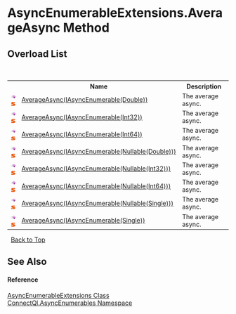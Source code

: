 # AsyncEnumerableExtensions.AverageAsync Method 
 


## Overload List
&nbsp;<table><tr><th></th><th>Name</th><th>Description</th></tr><tr><td>![Public method](media/pubmethod.gif "Public method")![Static member](media/static.gif "Static member")</td><td><a href="M_ConnectQl_AsyncEnumerables_AsyncEnumerableExtensions_AverageAsync">AverageAsync(IAsyncEnumerable(Double))</a></td><td>
The average async.</td></tr><tr><td>![Public method](media/pubmethod.gif "Public method")![Static member](media/static.gif "Static member")</td><td><a href="M_ConnectQl_AsyncEnumerables_AsyncEnumerableExtensions_AverageAsync_1">AverageAsync(IAsyncEnumerable(Int32))</a></td><td>
The average async.</td></tr><tr><td>![Public method](media/pubmethod.gif "Public method")![Static member](media/static.gif "Static member")</td><td><a href="M_ConnectQl_AsyncEnumerables_AsyncEnumerableExtensions_AverageAsync_2">AverageAsync(IAsyncEnumerable(Int64))</a></td><td>
The average async.</td></tr><tr><td>![Public method](media/pubmethod.gif "Public method")![Static member](media/static.gif "Static member")</td><td><a href="M_ConnectQl_AsyncEnumerables_AsyncEnumerableExtensions_AverageAsync_3">AverageAsync(IAsyncEnumerable(Nullable(Double)))</a></td><td>
The average async.</td></tr><tr><td>![Public method](media/pubmethod.gif "Public method")![Static member](media/static.gif "Static member")</td><td><a href="M_ConnectQl_AsyncEnumerables_AsyncEnumerableExtensions_AverageAsync_4">AverageAsync(IAsyncEnumerable(Nullable(Int32)))</a></td><td>
The average async.</td></tr><tr><td>![Public method](media/pubmethod.gif "Public method")![Static member](media/static.gif "Static member")</td><td><a href="M_ConnectQl_AsyncEnumerables_AsyncEnumerableExtensions_AverageAsync_5">AverageAsync(IAsyncEnumerable(Nullable(Int64)))</a></td><td>
The average async.</td></tr><tr><td>![Public method](media/pubmethod.gif "Public method")![Static member](media/static.gif "Static member")</td><td><a href="M_ConnectQl_AsyncEnumerables_AsyncEnumerableExtensions_AverageAsync_6">AverageAsync(IAsyncEnumerable(Nullable(Single)))</a></td><td>
The average async.</td></tr><tr><td>![Public method](media/pubmethod.gif "Public method")![Static member](media/static.gif "Static member")</td><td><a href="M_ConnectQl_AsyncEnumerables_AsyncEnumerableExtensions_AverageAsync_7">AverageAsync(IAsyncEnumerable(Single))</a></td><td>
The average async.</td></tr></table>&nbsp;
<a href="#asyncenumerableextensions.averageasync-method">Back to Top</a>

## See Also


#### Reference
<a href="T_ConnectQl_AsyncEnumerables_AsyncEnumerableExtensions">AsyncEnumerableExtensions Class</a><br /><a href="N_ConnectQl_AsyncEnumerables">ConnectQl.AsyncEnumerables Namespace</a><br />